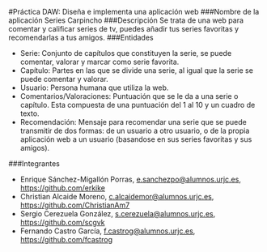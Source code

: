 #Práctica DAW: Diseña e implementa una aplicación web
###Nombre de la aplicación
Series Carpincho
###Descripción
Se trata de una web para comentar y calificar series de tv, puedes añadir tus series favoritas y recomendarlas a tus amigos.
###Entidades
  - Serie: Conjunto de capítulos que constituyen la serie, se puede comentar, valorar y marcar como serie favorita.  
  - Capítulo: Partes en las que se divide una serie, al igual que la serie se puede comentar y valorar.  
  - Usuario: Persona humana que utiliza la web.  
  - Comentarios/Valoraciones: Puntuación que se le da a una serie o capítulo. Esta compuesta de una puntuación del 1 al 10 y un cuadro de texto.  
  - Recomendación: Mensaje para recomendar una serie que se puede transmitir de dos formas: de un usuario a otro usuario, o de la propia aplicación web a un usuario (basandose en sus series favoritas y sus amigos).  
  
###Integrantes                                                                                         
  - Enrique Sánchez-Migallón Porras, e.sanchezpo@alumnos.urjc.es, https://github.com/erkike  
  - Christian Alcaide Moreno, c.alcaidemor@alumnos.urjc.es, https://github.com/ChristianAm7  
  - Sergio Cerezuela González, s.cerezuela@alumnos.urjc.es, https://github.com/scgvk  
  - Fernando Castro García, f.castrog@alumnos.urjc.es, https://github.com/fcastrog  
